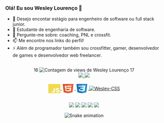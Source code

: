 ### Olá! Eu sou Wesley Lourenço 👋
- 🔭 Desejo encontar estágio para engenheiro de software ou full stack junior.
 - 🌱 Estudante de engenharia de software.
 - 💬 Pergunte-me sobre: coaching, PNL e crossfit.
 - 📫 Me encontre nos links do perfil!
 - ⚡ Além de programador também sou crossfitter, gamer, desenvolvedor de games e desenvolvedor web freelancer.
##

<div align="center">
16
    <img src="https://komarev.com/ghpvc/?username=sellerofideas&color=blue" alt="Contagem de views de Wesley Lourenço"/>    
17
</div> 

<div align="center">
  <a href="https://github.com/sellerofideas">
  <img height="180em" src="https://github-readme-stats.vercel.app/api?username=sellerofideas&show_icons=true&theme=dark&include_all_commits=true&count_private=true"/>
  <img height="180em" src="https://github-readme-stats.vercel.app/api/top-langs/?username=sellerofideas&layout=compact&langs_count=7&theme=dark"/>
</div>
 
<div style="display: inline_block" align="center" ><br>
  <img align="center" alt="Wesley-Js" height="30" width="40" src="https://raw.githubusercontent.com/devicons/devicon/master/icons/javascript/javascript-plain.svg">
  <img align="center" alt="Wesley-HTML" height="30" width="40" src="https://raw.githubusercontent.com/devicons/devicon/master/icons/html5/html5-original.svg">
  <img align="center" alt="Wesley-CSS" height="30" width="40" src="https://raw.githubusercontent.com/devicons/devicon/master/icons/css3/css3-original.svg">
  <img align="center" alt="Wesley-CSS" height="40" width="50" src="https://cdn.jsdelivr.net/gh/devicons/devicon/icons/java/java-original.svg" />  
</div>
  
##
 
<div align="center" >  
    <a href="https://instagram.com/thesellerofideas" target="_blank"><img src="https://img.shields.io/badge/-Instagram-%23E4405F?style=for-the-badge&logo=instagram&logoColor=white" target="_blank"></a>
   <a href="https://discord.gg/8CCDG9tT" target="_blank"><img src="https://img.shields.io/badge/Discord-8CCDG9tT?style=for-the-badge&logo=discord&logoColor=white" target="_blank"></a> 
    <a href = "mailto:thesellerofideas8@gmail.com"><img src="https://img.shields.io/badge/-Gmail-%23333?style=for-the-badge&logo=gmail&logoColor=white" target="_blank"></a>
    <a href="https://www.linkedin.com/in/sellerofideas" target="_blank"><img src="https://img.shields.io/badge/-LinkedIn-%230077B5?style=for-the-badge&logo=linkedin&logoColor=white" target="_blank"></a> 
    <a href="https://sellerofideas.github.io/treinamento/" target="_blank"><img src="https://img.shields.io/badge/-Site HTML5 e CSS3-0000ff?style=for-the-badge&logo=&logoColor=white" target="_blank"></a> 
 
 ![Snake animation](https://github.com/sellerofideas/sellerofideas/blob/output/github-contribution-grid-snake.svg)
 
</div>
